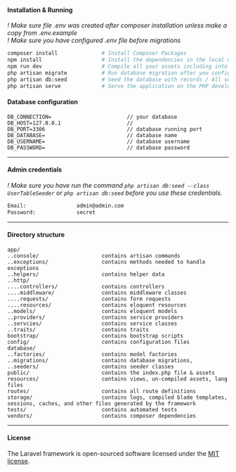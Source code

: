 #### Installation & Running
*! Make sure file .env was created after composer installation unless make a copy from .env.example*  
*! Make sure you have configured .env file before migrations*

```sh
composer install              # Install Composer Packages
npm install                   # Install the dependencies in the local node_modules folder
npm run dev                   # Compile all your assets including into public folder
php artisan migrate           # Run database migration after you configure .env
php artisan db:seed           # Seed the database with records / All seeders in database/seeds folder
php artisan serve             # Serve the application on the PHP development server
```

#### Database configuration
```
DB_CONNECTION=                        // your database
DB_HOST=127.0.0.1                     // 
DB_PORT=3306                          // database running port
DB_DATABASE=                          // database name
DB_USERNAME=                          // database username
DB_PASSWORD=                          // database password
```

---
#### Admin credentials
*! Make sure you have run the command `php artisan db:seed --class UserTableSeeder` or `php artisan db:seed` before you use these credentials.*

```sh
Email:                admin@admin.com   
Password:             secret 
```
---
#### Directory structure
```
app/
..console/                    contains artisan commands
..exceptions/                 contains methods needed to handle exceptions
..helpers/                    contains helper data
..http/
....controllers/              contains controllers
....middleware/               contains middleware classes
....requests/                 contains form requests
....resources/                contains eloquent resources
..models/                     contains eloquent models
..providers/                  contains service providers
..servcies/                   contains service classes
..traits/                     contains traits
bootstrap/                    contains bootstrap scripts
config/                       contains configuration files
database/
..factories/                  contains model factories
..migrations/                 contains database migrations,
..seeders/                    contains seeder classes
public/                       contains the index.php file & assets
resources/                    contains views, un-compiled assets, lang files
routes/                       contains all route definitions
storage/                      contains logs, compiled blade templates, sessions, caches, and other files generated by the framework
tests/                        contains automated tests
vendors/                      contains composer dependencies
```
---
#### License

The Laravel framework is open-sourced software licensed under the [MIT license](https://opensource.org/licenses/MIT).
